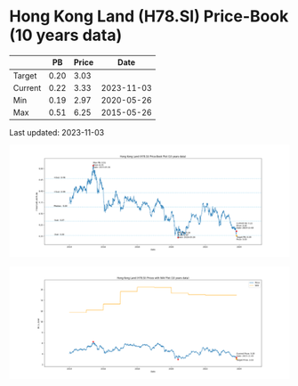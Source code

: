 # Hong Kong Land (H78.SI) Price-Book (10 years data)

|     | PB   | Price | Date       |
|-----|------|-------|------------|
| Target | 0.20 | 3.03  |  |
| Current | 0.22 | 3.33  | 2023-11-03 |
| Min | 0.19 | 2.97  | 2020-05-26 |
| Max | 0.51 | 6.25  | 2015-05-26 |

Last updated: 2023-11-03

![Plot of Price-Book ratio for Hong Kong Land (H78.SI)](H78_pb_10.png)

![Plot of Price with NAV for Hong Kong Land (H78.SI)](H78_price_nav_10.png)
